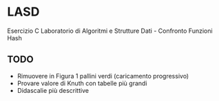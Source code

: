# LASD

Esercizio C Laboratorio di Algoritmi e Strutture Dati - Confronto Funzioni Hash

## TODO

- Rimuovere in Figura 1 pallini verdi (caricamento progressivo)
- Provare valore di Knuth con tabelle più grandi
- Didascalie più descrittive